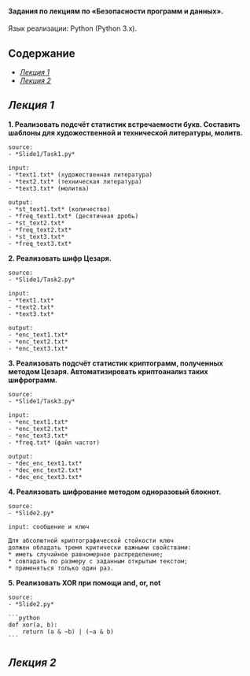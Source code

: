 #### Задания по лекциям по «Безопасности программ и данных».

Язык реализации: Python (Python 3.x).

## Содержание
- [*Лекция 1*](#Лекция-1)
- [*Лекция 2*](#Лекция-2)

## *Лекция 1*

**1. Реализовать подсчёт статистик встречаемости букв.
Составить шаблоны для художественной и технической литературы,
молитв.**
	
	source:
	- *Slide1/Task1.py*
	
	input:
	- *text1.txt* (художественная литература)
	- *text2.txt* (техническая литература)
	- *text3.txt* (молитва)

	output:
	- *st_text1.txt* (количество)
	- *freq_text1.txt* (десятичная дробь)
	- *st_text2.txt*
	- *freq_text2.txt*	
	- *st_text3.txt*
	- *freq_text3.txt*

**2. Реализовать шифр Цезаря.**
	
	source:
	- *Slide1/Task2.py*	

	input:	
	- *text1.txt*
	- *text2.txt* 
	- *text3.txt*

	output:
	- *enc_text1.txt*
	- *enc_text2.txt* 
	- *enc_text3.txt*

**3. Реализовать подсчёт статистик криптограмм, полученных 
методом Цезаря. Автоматизировать криптоанализ таких шифрограмм.**
	
	source:	
	- *Slide1/Task3.py*	

	input:
	- *enc_text1.txt*
	- *enc_text2.txt* 
	- *enc_text3.txt*
	- *freq.txt* (файл частот)	

	output:
	- *dec_enc_text1.txt*
	- *dec_enc_text2.txt* 
	- *dec_enc_text3.txt*

**4. Реализовать шифрование методом одноразовый блокнот.**
	
	source:
	- *Slide2.py*

	input: сообщение и ключ	

	Для абсолютной криптографической стойкости ключ 
	должен обладать тремя критически важными свойствами:
	* иметь случайное равномерное распределение;
	* совпадать по размеру с заданным открытым текстом;
	* применяться только один раз.
	
**5. Реализовать XOR при помощи and, or, not**
	
	source:
	- *Slide2.py*
	
	```python
	def xor(a, b):
   		return (a & ~b) | (~a & b)
	```

## *Лекция 2*